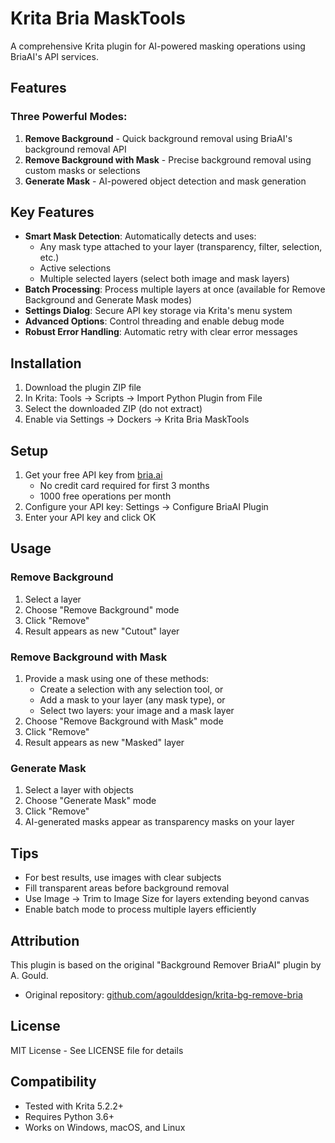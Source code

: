 # Krita Bria MaskTools

A comprehensive Krita plugin for AI-powered masking operations using BriaAI's API services.

## Features

### Three Powerful Modes:

1. **Remove Background** - Quick background removal using BriaAI's background removal API
2. **Remove Background with Mask** - Precise background removal using custom masks or selections
3. **Generate Mask** - AI-powered object detection and mask generation

## Key Features

- **Smart Mask Detection**: Automatically detects and uses:
  - Any mask type attached to your layer (transparency, filter, selection, etc.)
  - Active selections
  - Multiple selected layers (select both image and mask layers)
- **Batch Processing**: Process multiple layers at once (available for Remove Background and Generate Mask modes)
- **Settings Dialog**: Secure API key storage via Krita's menu system
- **Advanced Options**: Control threading and enable debug mode
- **Robust Error Handling**: Automatic retry with clear error messages

## Installation

1. Download the plugin ZIP file
2. In Krita: Tools → Scripts → Import Python Plugin from File
3. Select the downloaded ZIP (do not extract)
4. Enable via Settings → Dockers → Krita Bria MaskTools

## Setup

1. Get your free API key from [bria.ai](https://bria.ai)
   - No credit card required for first 3 months
   - 1000 free operations per month
2. Configure your API key: Settings → Configure BriaAI Plugin
3. Enter your API key and click OK

## Usage

### Remove Background
1. Select a layer
2. Choose "Remove Background" mode
3. Click "Remove"
4. Result appears as new "Cutout" layer

### Remove Background with Mask
1. Provide a mask using one of these methods:
   - Create a selection with any selection tool, or
   - Add a mask to your layer (any mask type), or
   - Select two layers: your image and a mask layer
2. Choose "Remove Background with Mask" mode
3. Click "Remove"
4. Result appears as new "Masked" layer

### Generate Mask
1. Select a layer with objects
2. Choose "Generate Mask" mode
3. Click "Remove"
4. AI-generated masks appear as transparency masks on your layer

## Tips

- For best results, use images with clear subjects
- Fill transparent areas before background removal
- Use Image → Trim to Image Size for layers extending beyond canvas
- Enable batch mode to process multiple layers efficiently

## Attribution

This plugin is based on the original "Background Remover BriaAI" plugin by A. Gould.
- Original repository: [github.com/agoulddesign/krita-bg-remove-bria](https://github.com/agoulddesign/krita-bg-remove-bria)

## License

MIT License - See LICENSE file for details

## Compatibility

- Tested with Krita 5.2.2+
- Requires Python 3.6+
- Works on Windows, macOS, and Linux